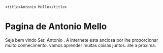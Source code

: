 <!DOCTYPE html>
<html>
<head>
   
    <title>Antonio Mello</title>
</head>
<body>
<h1> Pagina de Antonio Mello </h1>
<p> Seja bem vindo Ser. Antonio . A internete  esta anciosa por lhe proporcionar muito conhecimento.
    vamos aprender muitas coisas juntos.
    ate a proxima. </p>
</body>
</html>
